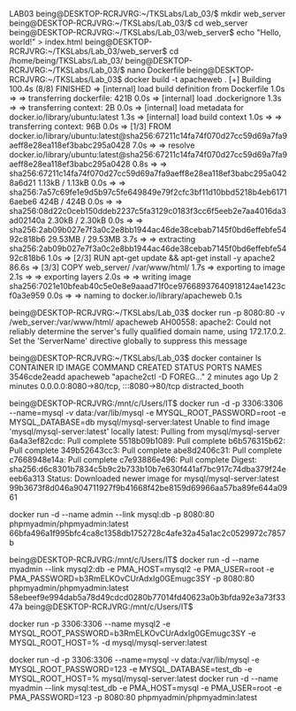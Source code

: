 LAB03
being@DESKTOP-RCRJVRG:~/TKSLabs/Lab_03/$ mkdir web_server
being@DESKTOP-RCRJVRG:~/TKSLabs/Lab_03/$ cd web_server
being@DESKTOP-RCRJVRG:~/TKSLabs/Lab_03/web_server$ echo "Hello, world!" > index.html
being@DESKTOP-RCRJVRG:~/TKSLabs/Lab_03/web_server$ cd /home/being/TKSLabs/Lab_03/
being@DESKTOP-RCRJVRG:~/TKSLabs/Lab_03/$ nano Dockerfile
being@DESKTOP-RCRJVRG:~/TKSLabs/Lab_03$ docker build -t apacheweb .
[+] Building 100.4s (8/8) FINISHED
 => [internal] load build definition from Dockerfile                                                               1.0s
 => => transferring dockerfile: 421B                                                                               0.0s
 => [internal] load .dockerignore                                                                                  1.3s
 => => transferring context: 2B                                                                                    0.0s
 => [internal] load metadata for docker.io/library/ubuntu:latest                                                   1.3s
 => [internal] load build context                                                                                  1.0s
 => => transferring context: 96B                                                                                   0.0s
 => [1/3] FROM docker.io/library/ubuntu:latest@sha256:67211c14fa74f070d27cc59d69a7fa9aeff8e28ea118ef3babc295a0428  7.0s
 => => resolve docker.io/library/ubuntu:latest@sha256:67211c14fa74f070d27cc59d69a7fa9aeff8e28ea118ef3babc295a0428  0.8s
 => => sha256:67211c14fa74f070d27cc59d69a7fa9aeff8e28ea118ef3babc295a0428a6d21 1.13kB / 1.13kB                     0.0s
 => => sha256:7a57c69fe1e9d5b97c5fe649849e79f2cfc3bf11d10bbd5218b4eb61716aebe6 424B / 424B                         0.0s
 => => sha256:08d22c0ceb150ddeb2237c5fa3129c0183f3cc6f5eeb2e7aa4016da3ad02140a 2.30kB / 2.30kB                     0.0s
 => => sha256:2ab09b027e7f3a0c2e8bb1944ac46de38cebab7145f0bd6effebfe5492c818b6 29.53MB / 29.53MB                   3.7s
 => => extracting sha256:2ab09b027e7f3a0c2e8bb1944ac46de38cebab7145f0bd6effebfe5492c818b6                          1.0s
 => [2/3] RUN apt-get update && apt-get install -y apache2                                                        86.6s
 => [3/3] COPY web_server/ /var/www/html/                                                                          1.7s
 => exporting to image                                                                                             2.1s
 => => exporting layers                                                                                            2.0s
 => => writing image sha256:7021e10bfeab40c5e0e8e9aaad71f0ce97668937640918124ae1423cf0a3e959                       0.0s
 => => naming to docker.io/library/apacheweb                                                                       0.1s

 

being@DESKTOP-RCRJVRG:~/TKSLabs/Lab_03$ docker run -p 8080:80 -v /web_server:/var/www/html/ apacheweb
AH00558: apache2: Could not reliably determine the server's fully qualified domain name, using 172.17.0.2. Set the 'ServerName' directive globally to suppress this message

being@DESKTOP-RCRJVRG:~/TKSLabs/Lab_03$ docker container ls
CONTAINER ID   IMAGE       COMMAND                  CREATED         STATUS         PORTS                                   NAMES
3546cde2eadd   apacheweb   "apache2ctl -D FOREG…"   2 minutes ago   Up 2 minutes   0.0.0.0:8080->80/tcp, :::8080->80/tcp   distracted_booth



being@DESKTOP-RCRJVRG:/mnt/c/Users/IT$  docker run -d -p 3306:3306 --name=mysql -v data:/var/lib/mysql -e MYSQL_ROOT_PASSWORD=root -e MYSQL_DATABASE=db mysql/mysql-server:latest
Unable to find image 'mysql/mysql-server:latest' locally
latest: Pulling from mysql/mysql-server
6a4a3ef82cdc: Pull complete
5518b09b1089: Pull complete
b6b576315b62: Pull complete
349b52643cc3: Pull complete
abe8d2406c31: Pull complete
c7668948e14a: Pull complete
c7e93886e496: Pull complete
Digest: sha256:d6c8301b7834c5b9c2b733b10b7e630f441af7bc917c74dba379f24eeeb6a313
Status: Downloaded newer image for mysql/mysql-server:latest
99b3673f8d046a904711927f9b41668f42be8159d69966aa57ba89fe644a0961

docker run -d --name admin --link mysql:db -p 8080:80 phpmyadmin/phpmyadmin:latest
66bfa496a1f995bfc4ca8c1358db1752728c4afe32a45a1ac2c0529972c7857b



being@DESKTOP-RCRJVRG:/mnt/c/Users/IT$ docker run -d --name myadmin --link mysql2:db -e PMA_HOST=mysql2 -e PMA_USER=root
 -e PMA_PASSWORD=b3RmELKOvCUrAdxIg0GEmugc3SY -p 8080:80 phpmyadmin/phpmyadmin:latest
58ebeef9e994dab5a78d49cdcd0280b77014fd40623a0b3bfda92e3a73f3347a
being@DESKTOP-RCRJVRG:/mnt/c/Users/IT$

docker run -p 3306:3306 --name mysql2 -e MYSQL_ROOT_PASSWORD=b3RmELKOvCUrAdxIg0GEmugc3SY -e MYSQL_ROOT_HOST=% -d mysql/mysql-server:latest

docker run -d -p 3306:3306 --name=mysql -v data:/var/lib/mysql -e MYSQL_ROOT_PASSWORD=123 -e MYSQL_DATABASE=test_db  -e MYSQL_ROOT_HOST=% mysql/mysql-server:latest
docker run -d --name myadmin --link mysql:test_db -e PMA_HOST=mysql -e PMA_USER=root -e PMA_PASSWORD=123 -p 8080:80 phpmyadmin/phpmyadmin:latest
